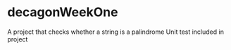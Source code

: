 # decagonWeekOne
A project that checks whether a string is a palindrome
Unit test included in project
